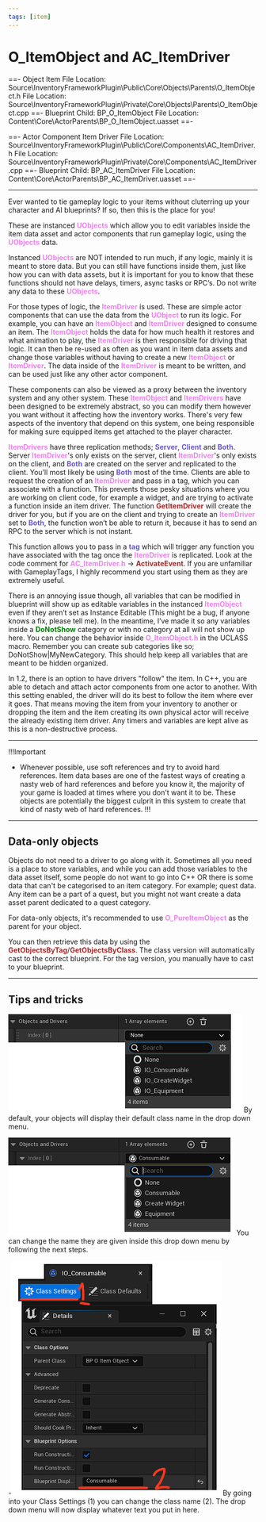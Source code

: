 ```yaml
---
tags: [item]
---
```


# O_ItemObject and AC_ItemDriver
==- Object Item
File Location: Source\InventoryFrameworkPlugin\Public\Core\Objects\Parents\O_ItemObject.h
File Location: Source\InventoryFrameworkPlugin\Private\Core\Objects\Parents\O_ItemObject.cpp
==- Blueprint Child: BP_O_ItemObject
File Location: Content\Core\ActorParents\BP_O_ItemObject.uasset
==-

==- Actor Component Item Driver
File Location: Source\InventoryFrameworkPlugin\Public\Core\Components\AC_ItemDriver.h
File Location: Source\InventoryFrameworkPlugin\Private\Core\Components\AC_ItemDriver.cpp
==- Blueprint Child: BP_AC_ItemDriver
File Location: Content\Core\ActorParents\BP_AC_ItemDriver.uasset
==-




---
Ever wanted to tie gameplay logic to your items without cluterring up your character and AI blueprints? If so, then this is the place for you!

These are instanced <span style="color:violet">**UObjects**</span> which allow you to edit variables inside the item data asset and actor components that run gameplay logic, using the <span style="color:violet">**UObjects**</span> data.

Instanced <span style="color:violet">**UObjects**</span> are NOT intended to run much, if any logic, mainly it is meant to store data. But you can still have functions inside them, just like how you can with data assets, but it is important for you to know that these functions should not have delays, timers, async tasks or RPC’s. Do not write any data to these <span style="color:violet">**UObjects**</span>.

For those types of logic, the <span style="color:violet">**ItemDriver**</span> is used. These are simple actor components that can use the data from the <span style="color:violet">**UObject**</span> to run its logic. For example, you can have an <span style="color:violet">**ItemObject**</span> and <span style="color:violet">**ItemDriver**</span> designed to consume an item. The <span style="color:violet">**ItemObject**</span> holds the data for how much health it restores and what animation to play, the <span style="color:violet">**ItemDriver**</span> is then responsible for driving that logic. It can then be re-used as often as you want in item data assets and change those variables without having to create a new <span style="color:violet">**ItemObject**</span> or <span style="color:violet">**ItemDriver**</span>. The data inside of the <span style="color:violet">**ItemDriver**</span> is meant to be written, and can be used just like any other actor component.

These components can also be viewed as a proxy between the inventory system and any other system. These <span style="color:violet">**ItemObject**</span> and <span style="color:violet">**ItemDrivers**</span> have been designed to be extremely abstract, so you can modify them however you want without it affecting how the inventory works. There's very few aspects of the inventory that depend on this system, one being responsible for making sure equipped items get attached to the player character.

<span style="color:violet">**ItemDrivers**</span> have three replication methods; <span style="color:slateblue">**Server**</span>, <span style="color:slateblue">**Client**</span> and <span style="color:slateblue">**Both**</span>. Server <span style="color:violet">**ItemDriver**</span>'s only exists on the server, client <span style="color:violet">**ItemDriver**</span>'s only exists on the client, and <span style="color:slateblue">**Both**</span> are created on the server and replicated to the client. You’ll most likely be using <span style="color:slateblue">**Both**</span> most of the time. 
Clients are able to request the creation of an <span style="color:violet">**ItemDriver**</span> and pass in a tag, which you can associate with a function. This prevents those pesky situations where you are working on client code, for example a widget, and are trying to activate a function inside an item driver. 
The function <span style="color:brown">**GetItemDriver**</span> will create the driver for you, but if you are on the client and trying to create an <span style="color:violet">**ItemDriver**</span> set to <span style="color:slateblue">**Both**</span>, the function won’t be able to return it, because it has to send an RPC to the server which is not instant. 

This function allows you to pass in a <span style="color:slateblue">**tag**</span> which will trigger any function you have associated with the tag once the <span style="color:violet">**ItemDriver**</span> is replicated. Look at the code comment for <span style="color:violet">**AC_ItemDriver.h**</span> -> <span style="color:brown">**ActivateEvent**</span>.
If you are unfamiliar with GameplayTags, I highly recommend you start using them as they are extremely useful.

There is an annoying issue though, all variables that can be modified in blueprint will show up as editable variables in the instanced <span style="color:violet">**ItemObject**</span> even if they aren’t set as Instance Editable (This might be a bug, if anyone knows a fix, please tell me). In the meantime, I’ve made it so any variables inside a <span style="color:green">**DoNotShow**</span> category or with no category at all will not show up here. You can change the behavior inside <span style="color:violet">**O_ItemObject.h**</span> in the UCLASS macro. Remember you can create sub categories like so; DoNotShow|MyNewCategory. This should help keep all variables that are meant to be hidden organized.

In 1.2, there is an option to have drivers "follow" the item. In C++, you are able to detach and attach actor components from one actor to another. With this setting enabled, the driver will do its best to follow the item where ever it goes. That means moving the item from your inventory to another or dropping the item and the item creating its own physical actor will receive the already existing item driver. Any timers and variables are kept alive as this is a non-destructive process.


---
!!!Important
- Whenever possible, use soft references and try to avoid hard references. Item data bases are one of the fastest ways of creating a nasty web of hard references and before you know it, the majority of your game is loaded at times where you don't want it to be. These objects are potentially the biggest culprit in this system to create that kind of nasty web of hard references.
!!!

---
## Data-only objects
Objects do not need to a driver to go along with it. Sometimes all you need is a place to store variables, and while you can add those variables to the data asset itself, some people do not want to go into C++ OR there is some data that can't be categorised to an item category. For example; quest data. Any item can be a part of a quest, but you might not want create a data asset parent dedicated to a quest category.

For data-only objects, it's recommended to use <span style="color:violet">**O_PureItemObject**</span> as the parent for your object.

You can then retrieve this data by using the <span style="color:brown">**GetObjectsByTag**</span>/<span style="color:brown">**GetObjectsByClass**</span>. The class version will automatically cast to the correct blueprint. For the tag version, you manually have to cast to your blueprint.

---
## Tips and tricks

![](/pictures/BadObjectClassNames.png)
By default, your objects will display their default class name in the drop down menu.


![](/pictures/GoodObjectClassNames.png)
You can change the name they are given inside this drop down menu by following the next steps.

-![](/pictures/ClassNameExample.png)
By going into your Class Settings (1) you can change the class name (2). The drop down menu will now display whatever text you put in here.